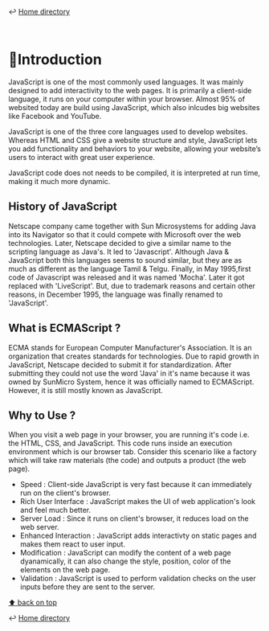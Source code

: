 ↩️ [Home directory](https://github.com/rajeshrideshmukh/missingskill-learning "Go to Home repository")

&nbsp;

# 📌Introduction

JavaScript is one of the most commonly used languages. It was mainly designed to add interactivity to the web pages. It is primarily a client-side language, it runs on your computer within your browser.
Almost 95% of websited today are build using JavaScript, which also inlcudes big websites like Facebook and YouTube.

JavaScript is one of the three core languages used to develop websites. Whereas HTML and CSS give a website structure and style, JavaScript lets you add functionality and behaviors to your website, allowing your website’s users to interact with great user experience.

JavaScript code does not needs to be compiled, it is interpreted at run time, making it much more dynamic.

## History of JavaScript

 Netscape company came together with Sun Microsystems for adding Java into its Navigator so that it could compete with Microsoft over the web technologies. Later, Netscape decided to give a similar name to the scripting language as Java's. It led to 'Javascript'. Although Java & JavaScript both this languages seems to sound similar, but they are as much as different as the language Tamil & Telgu. Finally, in May 1995,first code of Javascript was released and it was named 'Mocha'. Later it got replaced with 'LiveScript'. But, due to trademark reasons and certain other reasons, in December 1995, the language was finally renamed to 'JavaScript'.
 

## What is ECMAScript ?

ECMA stands for European Computer Manufacturer's Association. It is an organization that creates standards for technologies.
Due to rapid growth in JavaScript, Netscape decided to submit it for standardization. After submitting they could not use the word 'Java' in it's name because it was owned by SunMicro System, hence it was officially named to ECMAScript. However, it is still mostly known as JavaScript.


## Why to Use ?

 When you visit a web page in your browser, you are running it's code i.e. the HTML, CSS, and JavaScript. This code runs inside an execution environment which is our browser tab. Consider this scenario like a factory which will take raw materials (the code) and outputs a product (the web page).
- Speed : Client-side JavaScript is very fast because it can immediately run on the client's browser.
- Rich User Interface : JavaScript makes the UI of web application's look and feel much better.
- Server Load : Since it runs on client's browser, it reduces load on the web server.
- Enhanced Interaction : JavaScript adds interactivty on static pages and makes them react to user input.
- Modification : JavaScript can modify the content of a web page dyanamically, it can also change the style, position, color of the elements on the web page.
- Validation : JavaScript is used to perform validation checks on the user inputs before they are sent to the server.



[⬆️ back on top](#)

↩️ [Home directory](https://github.com/rajeshrideshmukh/missingskill-learning "Go to Home repository")

&nbsp;
